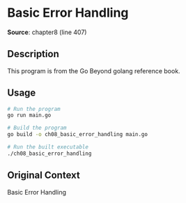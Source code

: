 # Basic Error Handling

**Source**: chapter8 (line 407)

## Description

This program is from the Go Beyond golang reference book.

## Usage

```bash
# Run the program
go run main.go

# Build the program
go build -o ch08_basic_error_handling main.go

# Run the built executable
./ch08_basic_error_handling
```

## Original Context

Basic Error Handling
